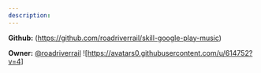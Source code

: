 ```yaml
---
description: 
---
```



**Github:** (https://github.com/roadriverrail/skill-google-play-music)

**Owner:** [@roadriverrail](https://github.com/roadriverrail) ![https://avatars0.githubusercontent.com/u/614752?v=4]

